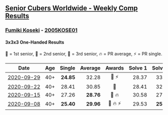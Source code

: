 <style>table {white-space: nowrap;}</style>

## [Senior Cubers Worldwide - Weekly Comp Results](/scw-comp/results/)
### [Fumiki Koseki](README.md) - [2005KOSE01](https://www.worldcubeassociation.org/persons/2005KOSE01?event=333oh)
#### 3x3x3 One-Handed Results

<span style="white-space: nowrap;">🥇 = 1st senior</span>, <span style="white-space: nowrap;">🥈 = 2nd senior</span>, <span style="white-space: nowrap;">🥉 = 3rd senior</span>, <span style="white-space: nowrap;">🔥 = PR average</span>, <span style="white-space: nowrap;">⚡ = PR single</span>.

| Date | Age | Single | Average | Awards | Solve 1 | Solve 2 | Solve 3 | Solve 4 | Solve 5 | Video |
| :--: | :--: | --: | --: | :--: | --: | --: | --: | --: | --: | :-- |
| [2020-09-29](../../results/2020-09-29/333oh.md) | 40+ | **24.85** | 32.28 | 🥈 ⚡ | 28.37 | 33.90 | 49.52 | 34.56 | **24.85** | [Desktop](https://www.facebook.com/events/1202263490156156/permalink/1207957422920096) / [Mobile](https://m.facebook.com/events/1202263490156156?view=permalink&id=1207957422920096) |
| [2020-09-22](../../results/2020-09-22/333oh.md) | 40+ | 28.41 | 30.85 | 🥈 | 28.41 | 32.99 | 29.03 | 33.02 | 30.54 | [Desktop](https://www.facebook.com/events/349197636276246/permalink/350480909481252) / [Mobile](https://m.facebook.com/events/349197636276246?view=permalink&id=350480909481252) |
| [2020-09-15](../../results/2020-09-15/333oh.md) | 40+ | 27.26 | **28.76** | 🥈 🔥 | 30.58 | 27.26 | 35.52 | 28.00 | 27.69 | [Desktop](https://www.facebook.com/events/3404368289613252/permalink/3417648911618523) / [Mobile](https://m.facebook.com/events/3404368289613252?view=permalink&id=3417648911618523) |
| [2020-09-08](../../results/2020-09-08/333oh.md) | 40+ | **25.40** | **29.96** | 🥈 🔥 ⚡ | 29.53 | **25.40** | 28.11 | 32.23 | 59.90 | [Desktop](https://www.facebook.com/events/660661614881054/permalink/662098801404002) / [Mobile](https://m.facebook.com/events/660661614881054?view=permalink&id=662098801404002) |


<!-- Global site tag (gtag.js) - Google Analytics -->
<script async src="https://www.googletagmanager.com/gtag/js?id=UA-86348435-3"></script>
<script>window.dataLayer = window.dataLayer || []; function gtag() {dataLayer.push(arguments);} gtag('js', new Date()); gtag('config', 'UA-86348435-3');</script>
